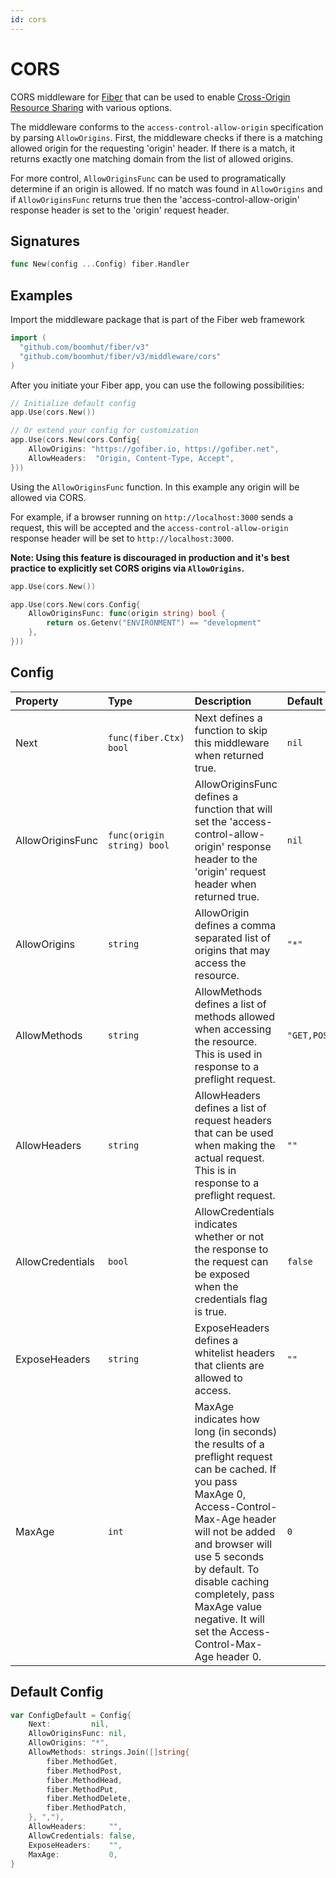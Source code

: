 ```yaml
---
id: cors
---
```


# CORS

CORS middleware for [Fiber](https://github.com/gofiber/fiber) that can be used to enable [Cross-Origin Resource Sharing](https://developer.mozilla.org/en-US/docs/Web/HTTP/CORS) with various options.

The middleware conforms to the `access-control-allow-origin` specification by parsing `AllowOrigins`. First, the middleware checks if there is a matching allowed origin for the requesting 'origin' header. If there is a match, it returns exactly one matching domain from the list of allowed origins.

For more control, `AllowOriginsFunc` can be used to programatically determine if an origin is allowed. If no match was found in `AllowOrigins` and if `AllowOriginsFunc` returns true then the 'access-control-allow-origin' response header is set to the 'origin' request header.

## Signatures

```go
func New(config ...Config) fiber.Handler
```

## Examples

Import the middleware package that is part of the Fiber web framework

```go
import (
  "github.com/boomhut/fiber/v3"
  "github.com/boomhut/fiber/v3/middleware/cors"
)
```

After you initiate your Fiber app, you can use the following possibilities:

```go
// Initialize default config
app.Use(cors.New())

// Or extend your config for customization
app.Use(cors.New(cors.Config{
    AllowOrigins: "https://gofiber.io, https://gofiber.net",
    AllowHeaders:  "Origin, Content-Type, Accept",
}))
```

Using the `AllowOriginsFunc` function. In this example any origin will be allowed via CORS.

For example, if a browser running on `http://localhost:3000` sends a request, this will be accepted and the `access-control-allow-origin` response header will be set to `http://localhost:3000`.

**Note: Using this feature is discouraged in production and it's best practice to explicitly set CORS origins via `AllowOrigins`.**

```go
app.Use(cors.New())

app.Use(cors.New(cors.Config{
    AllowOriginsFunc: func(origin string) bool {
        return os.Getenv("ENVIRONMENT") == "development"
    },
}))
```

## Config

| Property         | Type                       | Description                                                                                                                                                                                                                                                                                                           | Default                            |
|:-----------------|:---------------------------|:----------------------------------------------------------------------------------------------------------------------------------------------------------------------------------------------------------------------------------------------------------------------------------------------------------------------|:-----------------------------------|
| Next             | `func(fiber.Ctx) bool`    | Next defines a function to skip this middleware when returned true.                                                                                                                                                                                                                                                   | `nil`                              |
| AllowOriginsFunc | `func(origin string) bool` | AllowOriginsFunc defines a function that will set the 'access-control-allow-origin' response header to the 'origin' request header when returned true.                                                                                                                                                                | `nil`                              |
| AllowOrigins     | `string`                   | AllowOrigin defines a comma separated list of origins that may access the resource.                                                                                                                                                                                                                                   | `"*"`                              |
| AllowMethods     | `string`                   | AllowMethods defines a list of methods allowed when accessing the resource. This is used in response to a preflight request.                                                                                                                                                                                          | `"GET,POST,HEAD,PUT,DELETE,PATCH"` |
| AllowHeaders     | `string`                   | AllowHeaders defines a list of request headers that can be used when making the actual request. This is in response to a preflight request.                                                                                                                                                                           | `""`                               |
| AllowCredentials | `bool`                     | AllowCredentials indicates whether or not the response to the request can be exposed when the credentials flag is true.                                                                                                                                                                                               | `false`                            |
| ExposeHeaders    | `string`                   | ExposeHeaders defines a whitelist headers that clients are allowed to access.                                                                                                                                                                                                                                         | `""`                               |
| MaxAge           | `int`                      | MaxAge indicates how long (in seconds) the results of a preflight request can be cached. If you pass MaxAge 0, Access-Control-Max-Age header will not be added and browser will use 5 seconds by default. To disable caching completely, pass MaxAge value negative. It will set the Access-Control-Max-Age header 0. | `0`                                |

## Default Config

```go
var ConfigDefault = Config{
	Next:         nil,
	AllowOriginsFunc: nil,
	AllowOrigins: "*",
	AllowMethods: strings.Join([]string{
		fiber.MethodGet,
		fiber.MethodPost,
		fiber.MethodHead,
		fiber.MethodPut,
		fiber.MethodDelete,
		fiber.MethodPatch,
	}, ","),
	AllowHeaders:     "",
	AllowCredentials: false,
	ExposeHeaders:    "",
	MaxAge:           0,
}
```
